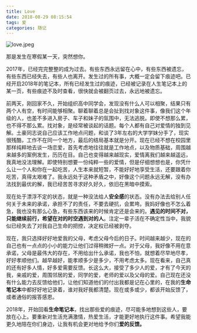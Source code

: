 ```yaml
---
title: Love
date: 2018-08-29 08:15:54
tags: 爱
categories: 随记
---
```


<meta name="referrer" content="no-referrer" />

![love.jpeg](https://upload-images.jianshu.io/upload_images/3478485-7d3fb1e8df7d27b8.jpeg?imageMogr2/auto-orient/strip%7CimageView2/2/w/1240)

那是发生在寒假某一天，突然想你。

<!--less-->

2017年，已经完完整整的成为过去。有些东西永远留在心中，有些东西被遗忘，有些东西已经失去，有些人也离开。发生过的所有事，大概一定会留下痕迹吧。已经开启2018年的笔记本，所有已经发生过的痕迹，已经被记录在人生笔记本上的某一页，有些痕迹不及时查看，很快就会被翻页过去，永远地被遗忘。

前两天，刚回家不久，开始组织高中同学会，发现没有什么人可以相聚，结果只有两个人有空，有时间能够相聚。聊着聊着总是会扯到找对象这件事，像我们这个年级的人，也差不多进入房子、车子和妹子的氛围中，无法逃脱。即使不想那么累，也不得不那么累。找对象，是经常被谈起的话题。每个人都有自己对爱情的独到见解。土豪同志说自己应该工作地点问题，和谈了3年左右的大学学妹分手了，现实很残酷，工作不在同一个地方，最后的结局基本就是分开。现在已经不想在校园里那样纯粹地去谈一场恋爱，首先考虑地往往就是工作地点，以及物质基础，周围越来越多的案例发生，历历在目。自己也变得越来越现实，爱情离我们越来越遥远，我真地没法理解。即使特别想要一份纯粹一些的爱情，但是仔细想想也是，你凭什么让一个人和你在一起吃苦，人生本来就短暂，不能好好地享受生活，还要跟着你吃苦，真得太艰难了。我永远处于这种矛盾之中，好像这个问题永远无解，没有办法找到最优的解，我已经苦苦寻求好久好久，依旧在黑暗中摸索。

现在处于漂浮不定的状态，就是一种没法给人**安全感**的状态。没有办法去给别人任何关于未来的承诺，承担不了的责任，不要去硬抗，会累垮。我妈好像也不怎么着急，我也没有那么心急，有些东西该来的时候肯定还是会来的。**遇见的时间不对，只能继续前行，希望在对的时空遇到对的人**。注定一辈子活在不确定性当中，我貌似已经失去了对我自己生命的把控，决定权已经被剥夺。

现在，我只选择好好地爱我的父母，考虑父母今后的日子。时间越来越少，现在的自己也有一点点的小小的能力让他们过得稍微好一点。对于父母，我好像不用在意承诺，父母是最伟大的存在，不用给出什么承诺，我也不怕，就想着尽早地尽孝，好好孝顺他们。越早越好，能孝顺多少是多少，不用考虑太多。现在看来，自己真的还有好多人情，好多爱需要反馈。长这么大，接受了多少人的爱，才有了今天的我，亲戚的爱，周围邻居的爱，同学的爱，老师的爱以及父母的爱。自己现在还没有什么能力去反馈给他们，让他们知道他们的付出我都是记在心里的，在我的**生命笔记本**中都好好地记录着，谁对我好我都清楚。现在或多或少，都该开始反馈了，或者通俗的报答感恩。

2018年，开始回看**生命笔记本**，找出那些爱的痕迹，尽可能多地想到这些人，要放在心上。要重新对生活充满激情，热爱生活，才能更好地执行这件事。希望我能更久地陪在你们身边，让我有机会更对地给予你们**爱的反馈。**